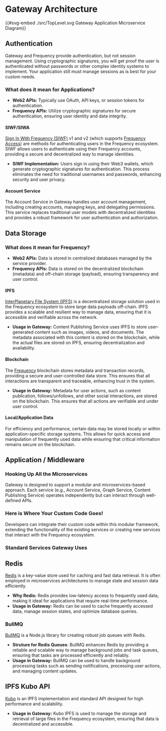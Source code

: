 # Gateway Architecture

{{#svg-embed ./src/TopLevel.svg Gateway Application Microservice Diagram}}

## Authentication

Gateway and Frequency provide authentication, but not session management.
Using cryptographic signatures, you will get proof the user is authenticated without passwords or other complex identity systems to implement.
Your application still must manage sessions as is best for your custom needs.

### What does it mean for Applications?

- **Web2 APIs:** Typically use OAuth, API keys, or session tokens for authentication.
- **Frequency APIs:** Utilize cryptographic signatures for secure authentication, ensuring user identity and data integrity.

#### SIWF/SIWA

[Sign In With Frequency (SIWF)](https://github.com/ProjectLibertyLabs/siwf) v1 and v2 (which supports [Frequency Access](https://frequencyaccess.com/)) are methods for authenticating users in the Frequency ecosystem. SIWF allows users to authenticate using their Frequency accounts, providing a secure and decentralized way to manage identities.

- **SIWF Implementation:** Users sign in using their Web3 wallets, which generate cryptographic signatures for authentication. This process eliminates the need for traditional usernames and passwords, enhancing security and user privacy.

#### Account Service

The Account Service in Gateway handles user account management, including creating accounts, managing keys, and delegating permissions. This service replaces traditional user models with decentralized identities and provides a robust framework for user authentication and authorization.

## Data Storage

### What does it mean for Frequency?

- **Web2 APIs:** Data is stored in centralized databases managed by the service provider.
- **Frequency APIs:** Data is stored on the decentralized blockchain (metadata) and off-chain storage (payload), ensuring transparency and user control.

#### IPFS

[InterPlanetary File System (IPFS)](https://ipfs.io) is a decentralized storage solution used in the Frequency ecosystem to store large data payloads off-chain. IPFS provides a scalable and resilient way to manage data, ensuring that it is accessible and verifiable across the network.

- **Usage in Gateway:** Content Publishing Service uses IPFS to store user-generated content such as images, videos, and documents. The metadata associated with this content is stored on the blockchain, while the actual files are stored on IPFS, ensuring decentralization and availability.

#### Blockchain

The [Frequency](https://www.frequency.xyz) blockchain stores metadata and transaction records, providing a secure and user-controlled data store. This ensures that all interactions are transparent and traceable, enhancing trust in the system.

- **Usage in Gateway:** Metadata for user actions, such as content publication, follows/unfollows, and other social interactions, are stored on the blockchain. This ensures that all actions are verifiable and under user control.

#### Local/Application Data

For efficiency and performance, certain data may be stored locally or within application-specific storage systems. This allows for quick access and manipulation of frequently used data while ensuring that critical information remains secure on the blockchain.

## Application / Middleware

### Hooking Up All the Microservices

Gateway is designed to support a modular and microservices-based approach. Each service (e.g., Account Service, Graph Service, Content Publishing Service) operates independently but can interact through well-defined APIs.

### Here is Where Your Custom Code Goes!

Developers can integrate their custom code within this modular framework, extending the functionality of the existing services or creating new services that interact with the Frequency ecosystem.

### Standard Services Gateway Uses

## Redis

[Redis](https://redis.io) is a key-value store used for caching and fast data retrieval. It is often employed in microservices architectures to manage state and session data efficiently.

- **Why Redis:** Redis provides low-latency access to frequently used data, making it ideal for applications that require real-time performance.
- **Usage in Gateway:** Redis can be used to cache frequently accessed data, manage session states, and optimize database queries.

### BullMQ

[BullMQ](https://bullmq.io) is a Node.js library for creating robust job queues with Redis.

- **Struture for Redis Queues**: BullMQ enhances Redis by providing a reliable and scalable way to manage background jobs and task queues, ensuring that tasks are processed efficiently and reliably.
- **Usage in Gateway:** BullMQ can be used to handle background processing tasks such as sending notifications, processing user actions, and managing content updates.

## IPFS Kubo API

[Kubo](https://docs.ipfs.tech/install/command-line/) is an IPFS implementation and standard API designed for high performance and scalability.

- **Usage in Gateway:** Kubo IPFS is used to manage the storage and retrieval of large files in the Frequency ecosystem, ensuring that data is decentralized and accessible.
